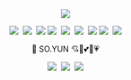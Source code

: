 <div align=center>
  <a href="https://hits.seeyoufarm.com"><img src="https://hits.seeyoufarm.com/api/count/incr/badge.svg?url=https%3A%2F%2Fgithub.com%2FGitSoyun&count_bg=%23FF9F9F&title_bg=%23FF9F9F&icon=baidu.svg&icon_color=%23FFFFFF&title=today%2Ftotal&edge_flat=false"/></a><br>
  
  <img src="https://img.shields.io/badge/Java-007396?style=flat-square&logo=java&logoColor=white"/>&nbsp;
  <img src="https://img.shields.io/badge/Oracle-F80000?style=flat-square&logo=Oracle&logoColor=white"/>&nbsp;
  <img src="https://img.shields.io/badge/Spring-6DB33F?style=flat-square&logo=Spring&logoColor=white"/>
  <img src="https://img.shields.io/badge/HTML5-E34F26?style=flat-square&logo=HTML5&logoColor=white"/>&nbsp;
  <img src="https://img.shields.io/badge/CSS3-1572B6?style=flat-square&logo=CSS3&logoColor=white"/>&nbsp;
  <img src="https://img.shields.io/badge/JavaScript-F7DF1E?style=flat-square&logo=JavaScript&logoColor=white"/>&nbsp;
  <img src="https://img.shields.io/badge/jQuery-0769AD?style=flat-square&logo=jQuery&logoColor=white"/>
  <img src="https://img.shields.io/badge/Photoshop-31A8FF?style=flat-square&logo=Adobe&logoColor=white"/>&nbsp;
  <img src="https://img.shields.io/badge/Illustrator-FF9A00?style=flat-square&logo=Adobe&logoColor=white"/>
  
  
  👸 SO.YUN 💘💖💕💞💗
  
  <a href="https://github.com/GitSoyun" target="_blank"><img src="https://img.shields.io/badge/GitHub-181717?style=flat-square&logo=GitHub&logoColor=white"/></a>&nbsp;
  <a href="https://blog.naver.com/pinktenshi" target="_blank"><img src="https://img.shields.io/badge/Blog-03C75A?style=flat-square&logo=Naver&logoColor=white"/></a>&nbsp;
  <a href="https://www.instagram.com" target="_blank"><img src="https://img.shields.io/badge/Instagram-E4405F?style=flat-square&logo=Instagram&logoColor=white"/></a>
</div>



<!--
**GitSoyun/GitSoyun** is a ✨ _special_ ✨ repository because its `README.md` (this file) appears on your GitHub profile.

Here are some ideas to get you started:

- 🔭 I’m currently working on ...
- 🌱 I’m currently learning ...
- 👯 I’m looking to collaborate on ...
- 🤔 I’m looking for help with ...
- 💬 Ask me about ...
- 📫 How to reach me: ...
- 😄 Pronouns: ...
- ⚡ Fun fact: ...
-->
